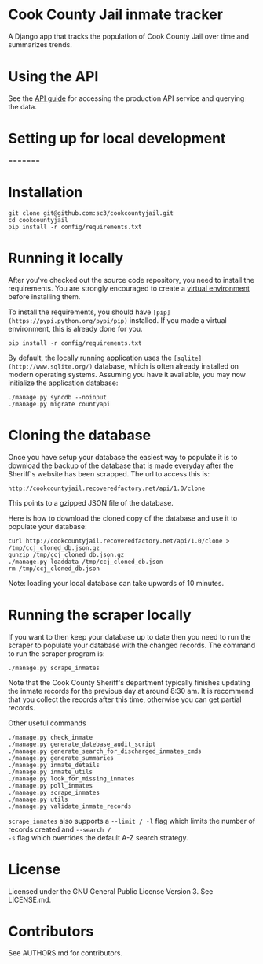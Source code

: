 # Cook County Jail inmate tracker

A Django app that tracks the population of Cook County Jail over time
and summarizes trends.

# Using the API

See the [API guide](https://github.com/sc3/cookcountyjail/wiki/API-guide)
for accessing the production API service and querying the data.

# Setting up for local development
=======
# Installation

```
git clone git@github.com:sc3/cookcountyjail.git
cd cookcountyjail
pip install -r config/requirements.txt
```

# Running it locally

After you've checked out the source code repository, you need to install the requirements. You are strongly encouraged
to create a [virtual environment](https://pypi.python.org/pypi/virtualenv) before installing them.

To install the requirements, you should have `[pip](https://pypi.python.org/pypi/pip)` installed. If you made a virtual environment, this is already done for you.

    pip install -r config/requirements.txt

By default, the locally running application uses the `[sqlite](http://www.sqlite.org/)` database, which is often already installed on modern operating systems. Assuming you have it available, you may now initialize the application database:

    ./manage.py syncdb --noinput
    ./manage.py migrate countyapi

# Cloning the database

Once you have setup your database the easiest way to populate it is to download the backup of the
database that is made everyday after the Sheriff's website has been scrapped. The url to access this is:

    http://cookcountyjail.recoveredfactory.net/api/1.0/clone

This points to a gzipped JSON file of the database.

Here is how to download the cloned copy of the database and use it to populate your database:

```
curl http://cookcountyjail.recoveredfactory.net/api/1.0/clone > /tmp/ccj_cloned_db.json.gz
gunzip /tmp/ccj_cloned_db.json.gz
./manage.py loaddata /tmp/ccj_cloned_db.json
rm /tmp/ccj_cloned_db.json
```

Note: loading your local database can take upwords of 10 minutes.

# Running the scraper locally

If you want to then keep your database up to date then you need to run the scraper to populate
your database with the changed records. The command to run the scraper program is:

```
./manage.py scrape_inmates
```

Note that the Cook County Sheriff's department typically finishes updating the inmate records for the previous day
at around 8:30 am. It is recommend that you collect the records after this time, otherwise you can get partial
records.

Other useful commands
```
./manage.py check_inmate
./manage.py generate_datebase_audit_script
./manage.py generate_search_for_discharged_inmates_cmds
./manage.py generate_summaries
./manage.py inmate_details
./manage.py inmate_utils
./manage.py look_for_missing_inmates
./manage.py poll_inmates
./manage.py scrape_inmates
./manage.py utils
./manage.py validate_inmate_records
```

<code>scrape_inmates</code> also supports a <code>--limit / -l</code>
flag which limits the number of records created and <code>--search /
-s</code> flag which overrides the default A-Z search strategy.

# License

Licensed under the GNU General Public License Version 3.
See LICENSE.md.

# Contributors

See AUTHORS.md for contributors.
